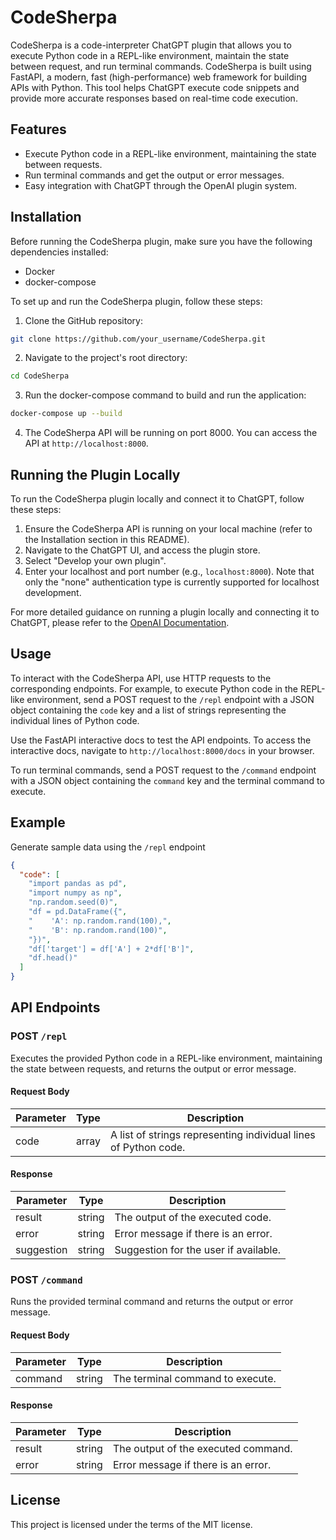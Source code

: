 # CodeSherpa

CodeSherpa is a code-interpreter ChatGPT plugin that allows you to execute Python code in a REPL-like environment, maintain the state between request, and run terminal commands. CodeSherpa is built using FastAPI, a modern, fast (high-performance) web framework for building APIs with Python. This tool helps ChatGPT execute code snippets and provide more accurate responses based on real-time code execution.

## Features

- Execute Python code in a REPL-like environment, maintaining the state between requests.
- Run terminal commands and get the output or error messages.
- Easy integration with ChatGPT through the OpenAI plugin system.

## Installation

Before running the CodeSherpa plugin, make sure you have the following dependencies installed:

- Docker
- docker-compose

To set up and run the CodeSherpa plugin, follow these steps:

1. Clone the GitHub repository:

```bash
git clone https://github.com/your_username/CodeSherpa.git
```

2. Navigate to the project's root directory:

```bash
cd CodeSherpa
```

3. Run the docker-compose command to build and run the application:

```bash
docker-compose up --build
```

4. The CodeSherpa API will be running on port 8000. You can access the API at `http://localhost:8000`.

## Running the Plugin Locally

To run the CodeSherpa plugin locally and connect it to ChatGPT, follow these steps:

1. Ensure the CodeSherpa API is running on your local machine (refer to the Installation section in this README).
2. Navigate to the ChatGPT UI, and access the plugin store.
3. Select "Develop your own plugin".
4. Enter your localhost and port number (e.g., `localhost:8000`). Note that only the "none" authentication type is currently supported for localhost development.

For more detailed guidance on running a plugin locally and connecting it to ChatGPT, please refer to the [OpenAI Documentation](https://platform.openai.com/docs/plugins/getting-started/running-a-plugin).


## Usage

To interact with the CodeSherpa API, use HTTP requests to the corresponding endpoints. For example, to execute Python code in the REPL-like environment, send a POST request to the `/repl` endpoint with a JSON object containing the `code` key and a list of strings representing the individual lines of Python code.

Use the FastAPI interactive docs to test the API endpoints. To access the interactive docs, navigate to `http://localhost:8000/docs` in your browser.

To run terminal commands, send a POST request to the `/command` endpoint with a JSON object containing the `command` key and the terminal command to execute.

## Example
Generate sample data using the `/repl` endpoint

```json
{
  "code": [
    "import pandas as pd",
    "import numpy as np",
    "np.random.seed(0)",
    "df = pd.DataFrame({",
    "    'A': np.random.rand(100),",
    "    'B': np.random.rand(100)",
    "})",
    "df['target'] = df['A'] + 2*df['B']",
    "df.head()"
  ]
}
```


## API Endpoints

### POST `/repl`

Executes the provided Python code in a REPL-like environment, maintaining the state between requests, and returns the output or error message.

#### Request Body

| Parameter | Type  | Description                                                      |
|-----------|-------|------------------------------------------------------------------|
| code      | array | A list of strings representing individual lines of Python code. |

#### Response

| Parameter | Type   | Description                           |
|-----------|--------|---------------------------------------|
| result    | string | The output of the executed code.      |
| error     | string | Error message if there is an error.   |
| suggestion| string | Suggestion for the user if available. |

### POST `/command`

Runs the provided terminal command and returns the output or error message.

#### Request Body

| Parameter | Type   | Description                      |
|-----------|--------|----------------------------------|
| command   | string | The terminal command to execute. |

#### Response

| Parameter | Type   | Description                           |
|-----------|--------|---------------------------------------|
| result    | string | The output of the executed command.   |
| error     | string | Error message if there is an error.   |


## License

This project is licensed under the terms of the MIT license.